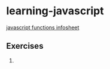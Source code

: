 # learning-javascript

[javascript functions infosheet](https://craew.github.io/learning-javascript/js-functions-infosheet/)

## Exercises

1. 
